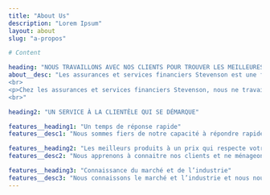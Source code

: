 ```yaml
---
title: "About Us"
description: "Lorem Ipsum"
layout: about
slug: "a-propos"

# Content

heading: "NOUS TRAVAILLONS AVEC NOS CLIENTS POUR TROUVER LES MEILLEURES SOLUTIONS QUI RÉPONDENT À LEURS BESOINS"
about__desc: "Les assurances et services financiers Stevenson est une firme de courtiers indépendants située dans la région de Vaudreuil-Soulanges au Québec. L’entreprise est détenue et gérée par Alan Stevenson, un courtier d’assurance chevronné et professionnel qui s’est bâti une réputation exceptionnelle auprès de ses clients, ses pairs ainsi que dans sa communauté; une réputation basée sur un service à la clientèle éprouvé, une solide connaissance de l’industrie et le développement de relations authentiques.</p>
<br>
<p>Chez les assurances et services financiers Stevenson, nous ne travaillons pas seulement pour vous, nous travaillons avec vous. Nous nous assurons de parfaitement comprendre votre situation et vos priorités, afin de pouvoir vous offrir les produits et les solutions qui répondent à vos besoins tout en respectant votre budget. Nous nous assurons également que vous compreniez parfaitement ces produits et solutions afin que vous puissiez prendre la meilleure décision éclairée pour vous, votre famille et votre entreprise.</p>
<br>"

heading2: "UN SERVICE À LA CLIENTÈLE QUI SE DÉMARQUE"

features__heading1: "Un temps de réponse rapide"
features__desc1: "Nous sommes fiers de notre capacité à répondre rapidement et de façon décisive aux besoins de nos clients. Que ce soit pour une soumission ou pour vous aider avec une réclamation, nous sommes là pour vous aider lorsque vous avez besoin de nous."

features__heading2: "Les meilleurs produits à un prix qui respecte votre budget"
features__desc2: "Nous apprenons à connaitre nos clients et ne ménageons aucun effort pour trouver et leur offrir les meilleurs produits en fonction de leurs besoins et de leur budget, et ainsi leur offrir la paix d’esprit pour qu’ils puissent se concentrer sur ce qui leur importe."

features__heading3: "Connaissance du marché et de l’industrie"
features__desc3: "Nous connaissons le marché et l’industrie et nous nous tenons au fait des tendances, conservant une longueur d’avance et transmettant ces connaissances à nos clients pour qu’ils puissent prendre la meilleure décision en fonction de leurs besoins."
---
```

